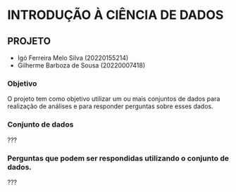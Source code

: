 # INTRODUÇÃO À CIÊNCIA DE DADOS
## PROJETO
- Igó Ferreira Melo Silva (20220155214)
- Gilherme Barboza de Sousa (20220007418)
### Objetivo
O projeto tem como objetivo utilizar um ou mais conjuntos de dados para realização de análises e para responder perguntas sobre esses dados.
### Conjunto de dados
???
### Perguntas que podem ser respondidas utilizando o conjunto de dados.
???
